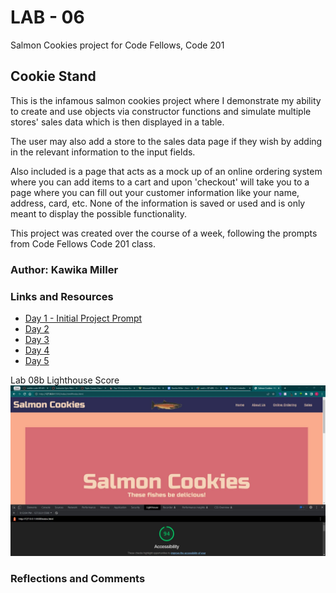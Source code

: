 # LAB - 06
Salmon Cookies project for Code Fellows, Code 201

## Cookie Stand
This is the infamous salmon cookies project where I demonstrate my ability to create and use objects via constructor functions and simulate multiple stores' sales data which is then displayed in a table. 

The user may also add a store to the sales data page if they wish by adding in the relevant information to the input fields.

Also included is a page that acts as a mock up of an online ordering system where you can add items to a cart and upon 'checkout' will take you to a page where you can fill out your customer information like your name, address, card, etc. None of the information is saved or used and is only meant to display the possible functionality.

This project was created over the course of a week, following the prompts from Code Fellows Code 201 class.

### Author: Kawika Miller

### Links and Resources

- [Day 1 - Initial Project Prompt](https://github.com/codefellows/seattle-201d96/tree/main/class-06/lab)
- [Day 2](https://github.com/codefellows/seattle-201d96/tree/main/class-07/lab)
- [Day 3](https://github.com/codefellows/seattle-201d96/tree/main/class-08/lab-b)
- [Day 4](https://github.com/codefellows/seattle-201d96/tree/main/class-09/lab)
- [Day 5](https://github.com/codefellows/seattle-201d96/tree/main/class-10/lab-b)


Lab 08b Lighthouse Score
![Lab08b Lighthouse Score](/img/lighthouse/lab08_lighthouse.JPG)

### Reflections and Comments
